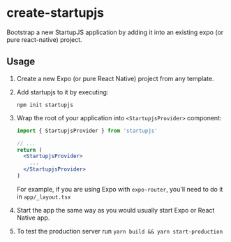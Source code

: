 # create-startupjs

Bootstrap a new StartupJS application by adding it into an existing expo (or pure react-native) project.

## Usage

1. Create a new Expo (or pure React Native) project from any template.

2. Add startupjs to it by executing:

    ```
    npm init startupjs
    ```

3. Wrap the root of your application into `<StartupjsProvider>` component:

    ```jsx
    import { StartupjsProvider } from 'startupjs'

    // ...
    return (
      <StartupjsProvider>
        ...
      </StartupjsProvider>
    )
    ```

    For example, if you are using Expo with `expo-router`, you'll need to do it in `app/_layout.tsx`

4. Start the app the same way as you would usually start Expo or React Native app.

5. To test the production server run `yarn build && yarn start-production`
